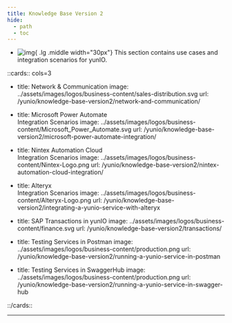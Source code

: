 ```yaml
---
title: Knowledge Base Version 2
hide:
  - path
  - toc
---
```


<div class="grid cards" markdown>

-   ![img](site:assets/images/logos/theo-thumbs.png){ .lg .middle width="30px"} This section contains use cases and integration scenarios for yunIO.

</div>

::cards:: cols=3
  
- title: Network & Communication
  image: ../assets/images/logos/business-content/sales-distribution.svg
  url: /yunio/knowledge-base-version2/network-and-communication/
  
- title: Microsoft Power Automate <br>Integration Scenarios
  image: ../assets/images/logos/business-content/Microsoft_Power_Automate.svg
  url: /yunio/knowledge-base-version2/microsoft-power-automate-integration/
  
- title: Nintex Automation Cloud <br>Integration Scenarios
  image: ../assets/images/logos/business-content/Nintex-Logo.png
  url: /yunio/knowledge-base-version2/nintex-automation-cloud-integration/

- title: Alteryx <br>Integration Scenarios
  image: ../assets/images/logos/business-content/Alteryx-Logo.png
  url: /yunio/knowledge-base-version2/integrating-a-yunio-service-with-alteryx
  
- title: SAP Transactions in yunIO
  image: ../assets/images/logos/business-content/finance.svg
  url: /yunio/knowledge-base-version2/transactions/

- title: Testing Services in Postman
  image: ../assets/images/logos/business-content/production.png
  url: /yunio/knowledge-base-version2/running-a-yunio-service-in-postman
 
- title: Testing Services in SwaggerHub
  image: ../assets/images/logos/business-content/production.png
  url: /yunio/knowledge-base-version2/running-a-yunio-service-in-swagger-hub
   
::/cards::

---
